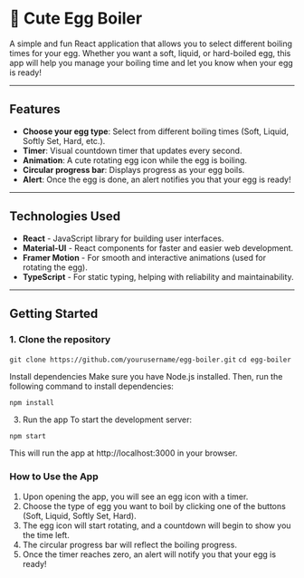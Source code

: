 # 🥚 Cute Egg Boiler

A simple and fun React application that allows you to select different boiling times for your egg. Whether you want a soft, liquid, or hard-boiled egg, this app will help you manage your boiling time and let you know when your egg is ready!

---

## Features

- **Choose your egg type**: Select from different boiling times (Soft, Liquid, Softly Set, Hard, etc.).
- **Timer**: Visual countdown timer that updates every second.
- **Animation**: A cute rotating egg icon while the egg is boiling.
- **Circular progress bar**: Displays progress as your egg boils.
- **Alert**: Once the egg is done, an alert notifies you that your egg is ready!

---

## Technologies Used

- **React** - JavaScript library for building user interfaces.
- **Material-UI** - React components for faster and easier web development.
- **Framer Motion** - For smooth and interactive animations (used for rotating the egg).
- **TypeScript** - For static typing, helping with reliability and maintainability.

---

## Getting Started

### 1. Clone the repository

`git clone https://github.com/yourusername/egg-boiler.git`
`cd egg-boiler`

Install dependencies
Make sure you have Node.js installed. Then, run the following command to install dependencies:

`npm install`

3. Run the app
   To start the development server:

`npm start`

This will run the app at http://localhost:3000 in your browser.

### How to Use the App

1. Upon opening the app, you will see an egg icon with a timer.
2. Choose the type of egg you want to boil by clicking one of the buttons (Soft, Liquid, Softly Set, Hard).
3. The egg icon will start rotating, and a countdown will begin to show you the time left.
4. The circular progress bar will reflect the boiling progress.
5. Once the timer reaches zero, an alert will notify you that your egg is ready!
